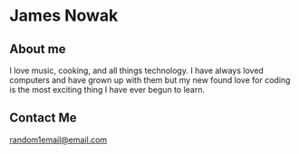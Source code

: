 # James Nowak

## About me 

I love music, cooking, and all things technology. I have always loved computers and have grown up with them but my new found love for coding is the most exciting thing I have ever begun to learn.

## Contact Me 

random1email@email.com